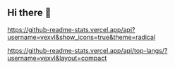 ## Hi there 👋





https://github-readme-stats.vercel.app/api?username=vexvl&show_icons=true&theme=radical



https://github-readme-stats.vercel.app/api/top-langs/?username=vexvl&layout=compact

<!--
**Vexvl/Vexvl** is a ✨ _special_ ✨ repository because its `README.md` (this file) appears on your GitHub profile.

Here are some ideas to get you started:

- 🔭 I’m currently working on ...
- 🌱 I’m currently learning ...
- 👯 I’m looking to collaborate on ...
- 🤔 I’m looking for help with ...
- 💬 Ask me about ...
- 📫 How to reach me: ...
- 😄 Pronouns: ...
- ⚡ Fun fact: ...
-->
